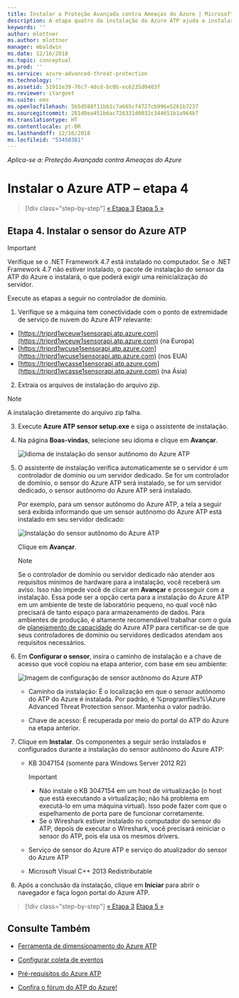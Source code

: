 ```yaml
---
title: Instalar a Proteção Avançada contra Ameaças do Azure | Microsoft Docs
description: A etapa quatro da instalação do Azure ATP ajuda a instalar o sensor do Azure ATP.
keywords: ''
author: mlottner
ms.author: mlottner
manager: mbaldwin
ms.date: 12/16/2018
ms.topic: conceptual
ms.prod: ''
ms.service: azure-advanced-threat-protection
ms.technology: ''
ms.assetid: 51911e39-76c7-4dcd-bc0b-ec6235d0403f
ms.reviewer: itargoet
ms.suite: ems
ms.openlocfilehash: 5b5d588f11bb1c7a665cf4727cb996e5261b7237
ms.sourcegitcommit: 281d8ea451b6ac726331d0032c344651b1a964b7
ms.translationtype: HT
ms.contentlocale: pt-BR
ms.lasthandoff: 12/16/2018
ms.locfileid: "53450381"
---
```

*Aplica-se a: Proteção Avançada contra Ameaças do Azure*



# <a name="install-azure-atp---step-4"></a>Instalar o Azure ATP – etapa 4

> [!div class="step-by-step"]
> [« Etapa 3](install-atp-step3.md)
> [Etapa 5 »](install-atp-step5.md)

## <a name="step-4-install-the-azure-atp-sensor"></a>Etapa 4. Instalar o sensor do Azure ATP

> [!IMPORTANT]
>Verifique se o .NET Framework 4.7 está instalado no computador. Se o .NET Framework 4.7 não estiver instalado, o pacote de instalação do sensor da ATP do Azure o instalará, o que poderá exigir uma reinicialização do servidor.

Execute as etapas a seguir no controlador de domínio.

1. Verifique se a máquina tem conectividade com o ponto de extremidade de serviço de nuvem do Azure ATP relevante:
  - [https://triprd1wceuw1sensorapi.atp.azure.com](https://triprd1wceuw1sensorapi.atp.azure.com) (na Europa)  
  - [https://triprd1wcuse1sensorapi.atp.azure.com](https://triprd1wcuse1sensorapi.atp.azure.com) (nos EUA)
  - [https://triprd1wcasse1sensorapi.atp.azure.com](https://triprd1wcasse1sensorapi.atp.azure.com) (na Ásia)

2. Extraia os arquivos de instalação do arquivo zip. 
> [!NOTE] 
> A instalação diretamente do arquivo zip falha.

3.  Execute **Azure ATP sensor setup.exe** e siga o assistente de instalação.

4.  Na página **Boas-vindas**, selecione seu idioma e clique em **Avançar**.

     ![Idioma de instalação do sensor autônomo do Azure ATP](media/sensor-install-language.png)


5.  O assistente de instalação verifica automaticamente se o servidor é um controlador de domínio ou um servidor dedicado. Se for um controlador de domínio, o sensor do Azure ATP será instalado, se for um servidor dedicado, o sensor autônomo do Azure ATP será instalado. 
    
    Por exemplo, para um sensor autônomo do Azure ATP, a tela a seguir será exibida informando que um sensor autônomo do Azure ATP está instalado em seu servidor dedicado:
    
    ![Instalação do sensor autônomo do Azure ATP](media/sensor-install-deployment-type.png)

    Clique em **Avançar**.

    > [!NOTE] 
    > Se o controlador de domínio ou servidor dedicado não atender aos requisitos mínimos de hardware para a instalação, você receberá um aviso. Isso não impede você de clicar em **Avançar** e prosseguir com a instalação. Essa pode ser a opção certa para a instalação do Azure ATP em um ambiente de teste de laboratório pequeno, no qual você não precisará de tanto espaço para armazenamento de dados. Para ambientes de produção, é altamente recomendável trabalhar com o guia de [planejamento de capacidade](atp-capacity-planning.md) do Azure ATP para certificar-se de que seus controladores de domínio ou servidores dedicados atendam aos requisitos necessários.

6.  Em **Configurar o sensor**, insira o caminho de instalação e a chave de acesso que você copiou na etapa anterior, com base em seu ambiente:

    ![Imagem de configuração de sensor autônomo do Azure ATP](media/sensor-install-config.png)

      - Caminho da instalação: É o localização em que o sensor autônomo do ATP do Azure é instalada. Por padrão, é %programfiles%\Azure Advanced Threat Protection sensor. Mantenha o valor padrão.

      - Chave de acesso: É recuperada por meio do portal do ATP do Azure na etapa anterior.
    
7. Clique em **Instalar**. Os componentes a seguir serão instalados e configurados durante a instalação do sensor autônomo do Azure ATP:

    -   KB 3047154 (somente para Windows Server 2012 R2)

        > [!IMPORTANT]
        > -   Não instale o KB 3047154 em um host de virtualização (o host que está executando a virtualização; não há problema em executá-lo em uma máquina virtual). Isso pode fazer com que o espelhamento de porta pare de funcionar corretamente. 
        > -   Se o Wireshark estiver instalado no computador do sensor do ATP, depois de executar o Wireshark, você precisará reiniciar o sensor do ATP, pois ela usa os mesmos drivers.

    -   Serviço de sensor do Azure ATP e serviço do atualizador do sensor do Azure ATP
    -   Microsoft Visual C++ 2013 Redistributable

8.  Após a conclusão da instalação, clique em **Iniciar** para abrir o navegador e faça logon portal do Azure ATP.


> [!div class="step-by-step"]
> [« Etapa 3](install-atp-step3.md)
> [Etapa 5 »](install-atp-step5.md)


## <a name="see-also"></a>Consulte Também

- [Ferramenta de dimensionamento do Azure ATP](http://aka.ms/aatpsizingtool)

- [Configurar coleta de eventos](configure-event-collection.md)

- [Pré-requisitos do Azure ATP](atp-prerequisites.md)

- [Confira o fórum do ATP do Azure!](https://aka.ms/azureatpcommunity)
